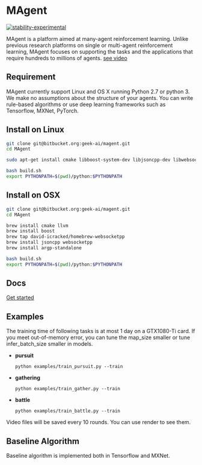 MAgent
==============================================

[![stability-experimental](https://img.shields.io/badge/stability-experimental-orange.svg)](https://github.com/emersion/stability-badges#experimental)


MAgent is a platform aimed at many-agent reinforcement learning.
Unlike previous research platforms on single or multi-agent reinforcement learning, 
MAgent focuses on supporting the tasks and the applications that require hundreds to millions of agents.
[see video](https://www.youtube.com/watch?v=HCSm0kVolqI)

## Requirement
MAgent currently support Linux and OS X running Python 2.7 or python 3.
We make no assumptions about the structure of your agents.
You can write rule-based algorithms or use deep learning frameworks such as Tensorflow, MXNet, PyTorch.

## Install on Linux

```bash
git clone git@bitbucket.org:geek-ai/magent.git
cd MAgent

sudo apt-get install cmake libboost-system-dev libjsoncpp-dev libwebsocketpp-dev

bash build.sh
export PYTHONPATH=$(pwd)/python:$PYTHONPATH
```

## Install on OSX
```bash
git clone git@bitbucket.org:geek-ai/magent.git
cd MAgent

brew install cmake llvm
brew install boost
brew tap david-icracked/homebrew-websocketpp
brew install jsoncpp websocketpp
brew install argp-standalone

bash build.sh
export PYTHONPATH=$(pwd)/python:$PYTHONPATH
```

## Docs
[Get started](/doc/get_started.md)


## Examples
The training time of following tasks is at most 1 day on a GTX1080-Ti card.
If you meet out-of-memory error, you can tune the map_size smaller or tune infer_batch_size smaller in models.

* **pursuit**

	```
	python examples/train_pursuit.py --train
	```

* **gathering**

	```
	python examples/train_gather.py --train
	```

* **battle**

	```
	python examples/train_battle.py --train
	```

Video files will be saved every 10 rounds. You can use render to see them.

## Baseline Algorithm
Baseline algorithm is implemented both in Tensorflow and MXNet.
